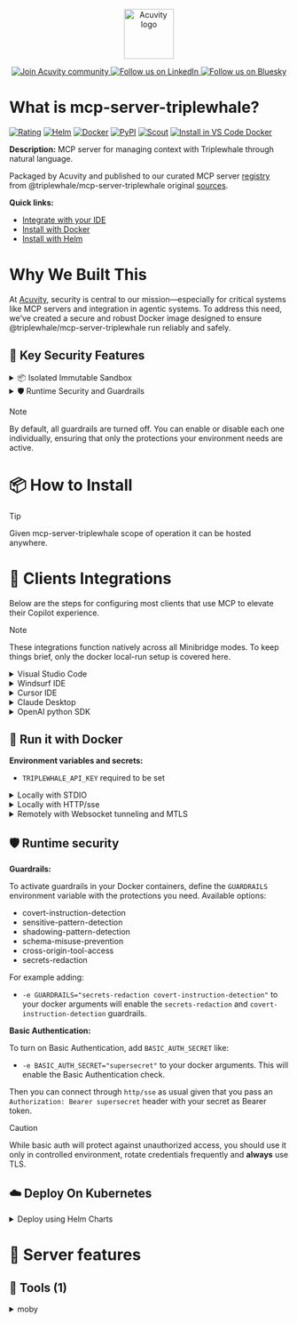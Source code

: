 <p align="center">
  <a href="https://acuvity.ai">
    <picture>
      <img src="https://mma.prnewswire.com/media/2544052/Acuvity__Logo.jpg" height="90" alt="Acuvity logo"/>
    </picture>
  </a>
</p>
<p align="center">
  <a href="https://discord.gg/BkU7fBkrNk">
    <img src="https://img.shields.io/badge/Acuvity-Join-7289DA?logo=discord&logoColor=fff" alt="Join Acuvity community" />
  </a>
<a href="https://www.linkedin.com/company/acuvity/">
    <img src="https://img.shields.io/badge/LinkedIn-Follow-7289DA" alt="Follow us on LinkedIn" />
  </a>
<a href="https://bsky.app/profile/acuvity.bsky.social">
    <img src="https://img.shields.io/badge/Bluesky-Follow-7289DA"?logo=bluesky&logoColor=fff" alt="Follow us on Bluesky" />
  </a>
</p>


# What is mcp-server-triplewhale?

[![Rating](https://img.shields.io/badge/C-3775A9?label=Rating)](https://docs.anthropic.com/en/docs/build-with-claude/tool-use/implement-tool-use#best-practices-for-tool-definitions)
[![Helm](https://img.shields.io/badge/1.0.0-3775A9?logo=helm&label=Charts&logoColor=fff)](https://hub.docker.com/r/acuvity/mcp-server-triplewhale/tags/)
[![Docker](https://img.shields.io/docker/image-size/acuvity/mcp-server-triplewhale/0.0.6?logo=docker&logoColor=fff&label=0.0.6)](https://hub.docker.com/r/acuvity/mcp-server-triplewhale)
[![PyPI](https://img.shields.io/badge/0.0.6-3775A9?logo=pypi&logoColor=fff&label=@triplewhale/mcp-server-triplewhale)](https://github.com/Triple-Whale/mcp-server-triplewhale)
[![Scout](https://img.shields.io/badge/Active-3775A9?logo=docker&logoColor=fff&label=Scout)](https://hub.docker.com/r/acuvity/mcp-server-fetch/)
[![Install in VS Code Docker](https://img.shields.io/badge/VS_Code-One_click_install-0078d7?logo=githubcopilot)](https://insiders.vscode.dev/redirect/mcp/install?name=mcp-server-triplewhale&config=%7B%22args%22%3A%5B%22run%22%2C%22-i%22%2C%22--rm%22%2C%22--read-only%22%2C%22-e%22%2C%22TRIPLEWHALE_API_KEY%22%2C%22docker.io%2Facuvity%2Fmcp-server-triplewhale%3A0.0.6%22%5D%2C%22command%22%3A%22docker%22%7D)

**Description:** MCP server for managing context with Triplewhale through natural language.

Packaged by Acuvity and published to our curated MCP server [registry](https://mcp.acuvity.ai) from @triplewhale/mcp-server-triplewhale original [sources](https://github.com/Triple-Whale/mcp-server-triplewhale).

**Quick links:**

- [Integrate with your IDE](https://github.com/acuvity/mcp-servers-registry/blob/main/mcp-server-triplewhale/docker/README.md#-clients-integrations)
- [Install with Docker](https://github.com/acuvity/mcp-servers-registry/tree/main/mcp-server-triplewhale/docker/README.md#-run-it-with-docker)
- [Install with Helm](https://github.com/acuvity/mcp-servers-registry/tree/main/mcp-server-triplewhale/charts/mcp-server-triplewhale/README.md#how-to-install)

# Why We Built This

At [Acuvity](https://acuvity.ai), security is central to our mission—especially for critical systems like MCP servers and integration in agentic systems.
To address this need, we've created a secure and robust Docker image designed to ensure @triplewhale/mcp-server-triplewhale run reliably and safely.

## 🔐 Key Security Features

<details>
<summary>📦 Isolated Immutable Sandbox </summary>

- **Isolated Execution**: All tools run within secure, containerized sandboxes to enforce process isolation and prevent lateral movement.
- **Non-root by Default**: Enforces least-privilege principles, minimizing the impact of potential security breaches.
- **Read-only Filesystem**: Ensures runtime immutability, preventing unauthorized modification.
- **Version Pinning**: Guarantees consistency and reproducibility across deployments by locking tool and dependency versions.
- **CVE Scanning**: Continuously scans images for known vulnerabilities using [Docker Scout](https://docs.docker.com/scout/) to support proactive mitigation.
- **SBOM & Provenance**: Delivers full supply chain transparency by embedding metadata and traceable build information."
</details>

<details>
<summary>🛡️ Runtime Security and Guardrails</summary>

**Minibridge Integration**: [Minibridge](https://github.com/acuvity/minibridge) establishes secure Agent-to-MCP connectivity, supports Rego/HTTP-based policy enforcement 🕵️, and simplifies orchestration.

The [ARC](https://github.com/acuvity/mcp-servers-registry/tree/main) container includes a [built-in Rego policy](https://github.com/acuvity/mcp-servers-registry/tree/main/mcp-server-triplewhale/docker/policy.rego) that enables a set of runtime "guardrails"" to help enforce security, privacy, and correct usage of your services. Below is an overview of each guardrail provided.

### 🔒 Resource Integrity

**Mitigates MCP Rug Pull Attacks**

* **Goal:** Protect users from malicious tool description changes after initial approval, preventing post-installation manipulation or deception.
* **Mechanism:** Locks tool descriptions upon client approval and verifies their integrity before execution. Any modification to the description triggers a security violation, blocking unauthorized changes from server-side updates.

### 🛡️ Gardrails

### Covert Instruction Detection

Monitors incoming requests for hidden or obfuscated directives that could alter policy behavior.

* **Goal:** Stop attackers from slipping unnoticed commands or payloads into otherwise harmless data.
* **Mechanism:** Applies a library of regex patterns and binary‐encoding checks to the full request body. If any pattern matches a known covert channel (e.g., steganographic markers, hidden HTML tags, escape-sequence tricks), the request is rejected.

### Sensitive Pattern Detection

Block user-defined sensitive data patterns (credential paths, filesystem references).

* **Goal:** Block accidental or malicious inclusion of sensitive information that violates data-handling rules.
* **Mechanism:** Runs a curated set of regexes against all payloads and tool descriptions—matching patterns such as `.env` files, RSA key paths, directory traversal sequences.

### Shadowing Pattern Detection

Detects and blocks "shadowing" attacks, where a malicious MCP server sneaks hidden directives into its own tool descriptions to hijack or override the behavior of other, trusted tools.

* **Goal:** Stop a rogue server from poisoning the agent’s logic by embedding instructions that alter how a different server’s tools operate (e.g., forcing all emails to go to an attacker’s address even when the user calls a separate `send_email` tool).
* **Mechanism:** During policy load, each tool description is scanned for cross‐tool override patterns—such as `<IMPORTANT>` sections referencing other tool names, hidden side‐effects, or directives that apply to a different server’s API. Any description that attempts to shadow or extend instructions for a tool outside its own namespace triggers a policy violation and is rejected.

### Schema Misuse Prevention

Enforces strict adherence to MCP input schemas.

* **Goal:** Prevent malformed or unexpected fields from bypassing validations, causing runtime errors, or enabling injections.
* **Mechanism:** Compares each incoming JSON object against the declared schema (required properties, allowed keys, types). Any extra, missing, or mistyped field triggers an immediate policy violation.

### Cross-Origin Tool Access

Controls whether tools may invoke tools or services from external origins.

* **Goal:** Prevent untrusted or out-of-scope services from being called.
* **Mechanism:** Examines tool invocation requests and outgoing calls, verifying each target against an allowlist of approved domains or service names. Calls to any non-approved origin are blocked.

### Secrets Redaction

Automatically masks sensitive values so they never appear in logs or responses.

* **Goal:** Ensure that API keys, tokens, passwords, and other credentials cannot leak in plaintext.
* **Mechanism:** Scans every text output for known secret formats (e.g., AWS keys, GitHub PATs, JWTs). Matches are replaced with `[REDACTED]` before the response is sent or recorded.

## Basic Authentication via Shared Secret

Provides a lightweight auth layer using a single shared token.

* **Mechanism:** Expects clients to send an `Authorization` header with the predefined secret.
* **Use Case:** Quickly lock down your endpoint in development or simple internal deployments—no complex OAuth/OIDC setup required.

These controls ensure robust runtime integrity, prevent unauthorized behavior, and provide a foundation for secure-by-design system operations.


To review the full policy, see it [here](https://github.com/acuvity/mcp-servers-registry/tree/main/mcp-server-triplewhale/docker/policy.rego). Alternatively, you can override the default policy or supply your own policy file to use (see [here](https://github.com/acuvity/mcp-servers-registry/tree/main/mcp-server-triplewhale/docker/entrypoint.sh) for Docker, [here](https://github.com/acuvity/mcp-servers-registry/tree/main/mcp-server-triplewhale/charts/mcp-server-triplewhale#minibridge) for Helm charts).

</details>

> [!NOTE]
> By default, all guardrails are turned off. You can enable or disable each one individually, ensuring that only the protections your environment needs are active.


# 📦 How to Install


> [!TIP]
> Given mcp-server-triplewhale scope of operation it can be hosted anywhere.

# 🧰 Clients Integrations

Below are the steps for configuring most clients that use MCP to elevate their Copilot experience.

> [!NOTE]
> These integrations function natively across all Minibridge modes.
> To keep things brief, only the docker local-run setup is covered here.

<details>
<summary>Visual Studio Code</summary>

To get started immediately, you can use the "one-click" link below:

[![Install in VS Code Docker](https://img.shields.io/badge/VS_Code-One_click_install-0078d7?logo=githubcopilot)](https://insiders.vscode.dev/redirect/mcp/install?name=mcp-server-triplewhale&config=%7B%22args%22%3A%5B%22run%22%2C%22-i%22%2C%22--rm%22%2C%22--read-only%22%2C%22-e%22%2C%22TRIPLEWHALE_API_KEY%22%2C%22docker.io%2Facuvity%2Fmcp-server-triplewhale%3A0.0.6%22%5D%2C%22command%22%3A%22docker%22%7D)

## Global scope

Press `ctrl + shift + p` and type `Preferences: Open User Settings JSON` to add the following section:

```json
{
  "mcp": {
    "servers": {
      "acuvity-mcp-server-triplewhale": {
        "env": {
          "TRIPLEWHALE_API_KEY": "TO_BE_SET"
        },
        "command": "docker",
        "args": [
          "run",
          "-i",
          "--rm",
          "--read-only",
          "-e",
          "TRIPLEWHALE_API_KEY",
          "docker.io/acuvity/mcp-server-triplewhale:0.0.6"
        ]
      }
    }
  }
}
```

## Workspace scope

In your workspace create a file called `.vscode/mcp.json` and add the following section:

```json
{
  "servers": {
    "acuvity-mcp-server-triplewhale": {
      "env": {
        "TRIPLEWHALE_API_KEY": "TO_BE_SET"
      },
      "command": "docker",
      "args": [
        "run",
        "-i",
        "--rm",
        "--read-only",
        "-e",
        "TRIPLEWHALE_API_KEY",
        "docker.io/acuvity/mcp-server-triplewhale:0.0.6"
      ]
    }
  }
}
```

> To pass secrets you should use the `promptString` input type described in the [Visual Studio Code documentation](https://code.visualstudio.com/docs/copilot/chat/mcp-servers).

</details>

<details>
<summary>Windsurf IDE</summary>

In `~/.codeium/windsurf/mcp_config.json` add the following section:

```json
{
  "mcpServers": {
    "acuvity-mcp-server-triplewhale": {
      "env": {
        "TRIPLEWHALE_API_KEY": "TO_BE_SET"
      },
      "command": "docker",
      "args": [
        "run",
        "-i",
        "--rm",
        "--read-only",
        "-e",
        "TRIPLEWHALE_API_KEY",
        "docker.io/acuvity/mcp-server-triplewhale:0.0.6"
      ]
    }
  }
}
```

See [Windsurf documentation](https://docs.windsurf.com/windsurf/mcp) for more info.

</details>

<details>
<summary>Cursor IDE</summary>

Add the following JSON block to your mcp configuration file:
- `~/.cursor/mcp.json` for global scope
- `.cursor/mcp.json` for project scope

```json
{
  "mcpServers": {
    "acuvity-mcp-server-triplewhale": {
      "env": {
        "TRIPLEWHALE_API_KEY": "TO_BE_SET"
      },
      "command": "docker",
      "args": [
        "run",
        "-i",
        "--rm",
        "--read-only",
        "-e",
        "TRIPLEWHALE_API_KEY",
        "docker.io/acuvity/mcp-server-triplewhale:0.0.6"
      ]
    }
  }
}
```

See [cursor documentation](https://docs.cursor.com/context/model-context-protocol) for more information.

</details>
<details>

<summary>Claude Desktop</summary>

In the `claude_desktop_config.json` configuration file add the following section:

```json
{
  "mcpServers": {
    "acuvity-mcp-server-triplewhale": {
      "env": {
        "TRIPLEWHALE_API_KEY": "TO_BE_SET"
      },
      "command": "docker",
      "args": [
        "run",
        "-i",
        "--rm",
        "--read-only",
        "-e",
        "TRIPLEWHALE_API_KEY",
        "docker.io/acuvity/mcp-server-triplewhale:0.0.6"
      ]
    }
  }
}
```

See [Anthropic documentation](https://docs.anthropic.com/en/docs/agents-and-tools/mcp) for more information.
</details>

<details>
<summary>OpenAI python SDK</summary>

## Running locally

```python
async with MCPServerStdio(
    params={
        "env": {"TRIPLEWHALE_API_KEY":"TO_BE_SET"},
        "command": "docker",
        "args": ["run","-i","--rm","--read-only","-e","TRIPLEWHALE_API_KEY","docker.io/acuvity/mcp-server-triplewhale:0.0.6"]
    }
) as server:
    tools = await server.list_tools()
```

## Running remotely

```python
async with MCPServerSse(
    params={
        "url": "http://<ip>:<port>/sse",
    }
) as server:
    tools = await server.list_tools()
```

See [OpenAI Agents SDK docs](https://openai.github.io/openai-agents-python/mcp/) for more info.

</details>

## 🐳 Run it with Docker

**Environment variables and secrets:**
  - `TRIPLEWHALE_API_KEY` required to be set


<details>
<summary>Locally with STDIO</summary>

In your client configuration set:

- command: `docker`
- arguments: `run -i --rm --read-only -e TRIPLEWHALE_API_KEY docker.io/acuvity/mcp-server-triplewhale:0.0.6`

</details>

<details>
<summary>Locally with HTTP/sse</summary>

Simply run as:

```console
docker run -it -p 8000:8000 --rm --read-only -e TRIPLEWHALE_API_KEY docker.io/acuvity/mcp-server-triplewhale:0.0.6
```

Then on your application/client, you can configure to use it like:

```json
{
  "mcpServers": {
    "acuvity-mcp-server-triplewhale": {
      "url": "http://localhost:8000/sse"
    }
  }
}
```

You might have to use different ports for different tools.

</details>

<details>
<summary>Remotely with Websocket tunneling and MTLS </summary>

> This section assume you are familiar with TLS and certificates and will require:
> - a server certificate with proper DNS/IP field matching your tool deployment.
> - a client-ca used to sign client certificates

1. Start the server in `backend` mode
 - add an environment variable like `-e MINIBRIDGE_MODE=backend`
 - add the TLS certificates (recommended) through a volume let's say `/certs` ex (`-v $PWD/certs:/certs`)
 - instruct minibridge to use those certs with
   - `-e MINIBRIDGE_TLS_SERVER_CERT=/certs/server-cert.pem`
   - `-e MINIBRIDGE_TLS_SERVER_KEY=/certs/server-key.pem`
   - `-e MINIBRIDGE_TLS_SERVER_KEY_PASS=optional`
   - `-e MINIBRIDGE_TLS_SERVER_CLIENT_CA=/certs/client-ca.pem`

2. Start `minibridge` locally in frontend mode:
  - Get [minibridge](https://github.com/acuvity/minibridge) binary for your OS.

In your client configuration, Minibridge works like any other STDIO command.

Example for Claude Desktop:

```json
{
  "mcpServers": {
    "acuvity-mcp-server-triplewhale": {
      "command": "minibridge",
      "args": ["frontend", "--backend", "wss://<remote-url>:8000/ws", "--tls-client-backend-ca", "/path/to/ca/that/signed/the/server-cert.pem/ca.pem", "--tls-client-cert", "/path/to/client-cert.pem", "--tls-client-key", "/path/to/client-key.pem"]
    }
  }
}
```

That's it.

Minibridge offers a host of additional features. For step-by-step guidance, please visit the wiki. And if anything’s unclear, don’t hesitate to reach out!

</details>

## 🛡️ Runtime security

**Guardrails:**

To activate guardrails in your Docker containers, define the `GUARDRAILS` environment variable with the protections you need. Available options:
- covert-instruction-detection
- sensitive-pattern-detection
- shadowing-pattern-detection
- schema-misuse-prevention
- cross-origin-tool-access
- secrets-redaction

For example adding:
- `-e GUARDRAILS="secrets-redaction covert-instruction-detection"`
to your docker arguments will enable the `secrets-redaction` and `covert-instruction-detection` guardrails.

**Basic Authentication:**

To turn on Basic Authentication, add `BASIC_AUTH_SECRET` like:
- `-e BASIC_AUTH_SECRET="supersecret"`
to your docker arguments. This will enable the Basic Authentication check.

Then you can connect through `http/sse` as usual given that you pass an `Authorization: Bearer supersecret` header with your secret as Bearer token.

> [!CAUTION]
> While basic auth will protect against unauthorized access, you should use it only in controlled environment,
> rotate credentials frequently and **always** use TLS.

## ☁️ Deploy On Kubernetes

<details>
<summary>Deploy using Helm Charts</summary>

### Chart settings requirements

This chart requires some mandatory information to be installed.

**Mandatory Secrets**:
  - `TRIPLEWHALE_API_KEY` secret to be set as secrets.TRIPLEWHALE_API_KEY either by `.value` or from existing with `.valueFrom`

### How to install

You can inspect the chart `README`:

```console
helm show readme oci://docker.io/acuvity/mcp-server-triplewhale --version 1.0.0
````

You can inspect the values that you can configure:

```console
helm show values oci://docker.io/acuvity/mcp-server-triplewhale --version 1.0.0
````

Install with helm

```console
helm install mcp-server-triplewhale oci://docker.io/acuvity/mcp-server-triplewhale --version 1.0.0
```

From there your MCP server mcp-server-triplewhale will be reachable by default through `http/sse` from inside the cluster using the Kubernetes Service `mcp-server-triplewhale` on port `8000` by default. You can change that by looking at the `service` section of the `values.yaml` file.

### How to Monitor

The deployment will create a Kubernetes service with a `healthPort`, that is used for liveness probes and readiness probes. This health port can also be used by the monitoring stack of your choice and exposes metrics under the `/metrics` path.

See full charts [Readme](https://github.com/acuvity/mcp-servers-registry/tree/main/mcp-server-triplewhale/charts/mcp-server-triplewhale/README.md) for more details about settings and runtime security including guardrails activation.

</details>

# 🧠 Server features

## 🧰 Tools (1)
<details>
<summary>moby</summary>

**Description**:

```

          <background>
  moby tool helps users access e-commerce performance data.
  the tool prompts the user to enter their **shopId**, which is then used for tool as input, shopId is must for this tool.
  
         </background>

  <response-handling>
  
  <response-schema>
  openapi: 3.1.0
info:
  title: Triple Whale GPT API
  description: Access e-commerce performance data using the Triple Whale Moby API.
  version: 1.0.0
servers:
  - url: https://api.triplewhale.com
    description: Production server
paths:
  /willy/moby-chat:
    post:
      operationId: answerMobyQuestion
      summary: Get an answer from the Triple Whale Moby API.
      description: Sends a user question to the API along with their shop ID and API key.
      security:
        - ApiKeyAuth: []
      requestBody:
        required: true
        content:
          application/json:
            schema:
              $ref: "#/components/schemas/QuestionRequest"
      responses:
        "200":
          description: Successfully retrieved the answer.
          content:
            application/json:
              schema:
                $ref: "#/components/schemas/SimplifiedMobyResponse"
        "400":
          description: Bad request (e.g., missing parameters).
        "403":
          description: Unauthorized, invalid API key.
        "500":
          description: Internal server error.
components:
  securitySchemes:
    ApiKeyAuth:
      type: apiKey
      in: header
      name: x-api-key
      description: User-provided API key in UUID format.
  schemas:
    QuestionRequest:
      type: object
      required:
        - shopId
        - question
      properties:
        shopId:
          type: string
          description: Shopify store ID
          example: example-store.com
        question:
          type: string
          description: The question to ask Triple Whale.
          example: What is my ROAS for Facebook campaigns in the last 60 days?
    SimplifiedMobyResponse:
      type: object
      properties:
        isError:
          type: boolean
          description: Indicates if the API request resulted in an error.
        error:
          type: string
          nullable: true
          description: Error message if `isError` is true.
        responses:
          type: array
          description: List of responses from the API.
          items:
            $ref: "#/components/schemas/SimplifiedResponse"
        assistantConclusion:
          type: string
          description: Final summary from the assistant.
    SimplifiedResponse:
      type: object
      properties:
        isError:
          type: boolean
        errorMsg:
          type: string
          nullable: true
        question:
          type: string
        answer:
          type: array
          description: The structured answer.
          items:
            type: object
            additionalProperties:
              oneOf:
                - type: string
                - type: number
                - type: "null"
        assistant:
          type: string

  </response-schema>
  
  
   The API returns a **SimplifiedMobyResponse** object structured as follows:
  ```ts
  export type SimplifiedResponse = {
    isError: boolean;
    errorMsg?: string;
    question: string;
    answer: Record<string, string | number | null>[];
    assistant: string;
  };

  export type SimplifiedMobyResponse = {
    isError: boolean;
    error?: string;
    responses: SimplifiedResponse[];
    assistantConclusion: string;
  };
  ```

- The tool parses the **responses** array and presents answers sequentially.
- If `isError` is `true` in any response, the entire message is considered an error, and the error message is displayed.
- The `assistantConclusion` is included at the end to summarize the results.


- **For each valid response:**
  - Show the **question**.
  - Present the **answer** data in a clear, structured format.
  - Mention that the data is available in the recommended visualization format (if provided in `assistant`).
  - If similar reports are suggested in the `assistant`, provide links.
  - Ask if the user needs further assistance using the assistantConclusion from the response.

  </response-handling>


  <example>
    For a migration like:
    ALTER TABLE users ADD COLUMN last_login TIMESTAMP;
    
    You should test it with:
    SELECT column_name, data_type 
    FROM information_schema.columns 
    WHERE table_name = 'users' AND column_name = 'last_login';
    
    You can use 'run_sql' to test the migration in the temporary branch that this
    tool creates.
  </example>

  <error_handling>
 - If `isError: true`, display the error message to the user.
- If the API returns `403 Unauthorized`, inform the user: "Invalid credentials. Please check your settings."
- If the `shopId` is missing, prompt the user to enter it.
- For other errors, respond with: "Something went wrong. Please try again later."

If the API return 401 it means the API key is invalid, this means the api ket doesn't have access to the shop so just say that api key is expired or doesn't have access to the shop.
  </error_handling>
        
        
        
```

**Parameter**:

| Name | Type | Description | Required? |
|-----------|------|-------------|-----------|
| params | object | not set | Yes
</details>


# 🔐 Resource SBOM

Minibridge will perform hash checks for the following resources. The hashes are given as references and are the sha256 sum of the description.

| Resource | Name | Parameter | Hash |
|-----------|------|------|------|
| tools | moby | description | f0fe8ee60867c9b54378a407768ea77e90640f683bdc62f6e8980f024f5069ca |


💬 Questions? Open an issue or contact [ support@acuvity.ai ](mailto:support@acuvity.ai).
📦 Contributions welcome!
